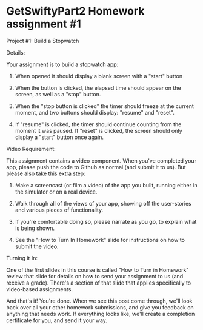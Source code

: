 # GetSwiftyPart2 Homework assignment #1

Project #1: Build a Stopwatch


Details:
 
Your assignment is to build a stopwatch app:

1. When opened it should display a blank screen with a "start" button

2. When the button is clicked, the elapsed time should appear on the screen, as well as a "stop" button.

3. When the "stop button is clicked" the timer should freeze at the current moment, and two buttons should display: "resume" and "reset".

4. If "resume" is clicked, the timer should continue counting from the moment it was paused. If "reset" is clicked, the screen should only display a "start" button once again.


Video Requirement:

This assignment contains a video component. When you've completed your app, please push the code to Github as normal (and submit it to us). But please also take this extra step:

1. Make a screencast (or film a video) of the app you built, running either in the simulator or on a real device.

2. Walk through all of the views of your app, showing off the user-stories and various pieces of functionality.

3. If you're comfortable doing so, please narrate as you go, to explain what is being shown.

4. See the "How to Turn In Homework" slide for instructions on how to submit the video.


Turning it In:

One of the first slides in this course is called "How to Turn in Homework" review that slide for details on how to send your assignment to us (and receive a grade). There's a section of that slide that applies specifically to video-based assignments.

And that's it! You're done. When we see this post come through, we'll look back over all your other homework submissions, and give you feedback on anything that needs work. If everything looks like, we'll create a completion certificate for you, and send it your way.
